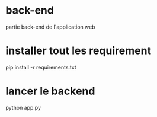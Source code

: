 # back-end
partie back-end de l'application web

# installer tout les requirement
pip install -r requirements.txt

# lancer le backend
python app.py


